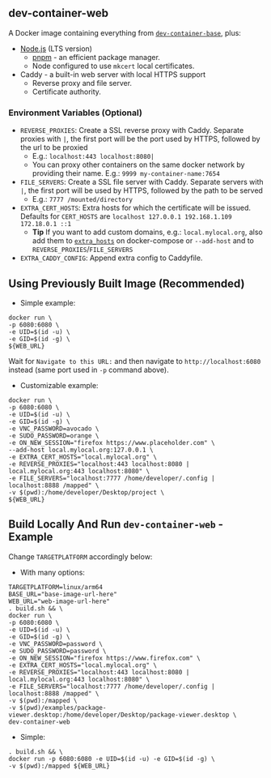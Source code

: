 ## dev-container-web

A Docker image containing everything from [`dev-container-base`](../base/README.md), plus:

- [Node.js](https://nodejs.org/) (LTS version)
    - [pnpm](https://pnpm.io/) - an efficient package manager.
    - Node configured to use `mkcert` local certificates.
- Caddy - a built-in web server with local HTTPS support
    - Reverse proxy and file server.
    - Certificate authority.

### Environment Variables (Optional)
- `REVERSE_PROXIES`: Create a SSL reverse proxy with Caddy. Separate proxies with `|`, the first port will be the port used by HTTPS, followed by the url to be proxied
    - E.g.: `localhost:443 localhost:8080|`
    - You can proxy other containers on the same docker network by providing their name. E.g.: `9999 my-container-name:7654` 
- `FILE_SERVERS`: Create a SSL file server with Caddy. Separate servers with `|`, the first port will be used by HTTPS, followed by the path to be served
    - E.g.: `7777 /mounted/directory`
- `EXTRA_CERT_HOSTS`: Extra hosts for which the certificate will be issued. Defaults for `CERT_HOSTS` are `localhost 127.0.0.1 192.168.1.109 172.18.0.1 ::1`
    - **Tip** If you want to add custom domains, e.g.: `local.mylocal.org`, also add them to [`extra_hosts`](https://docs.docker.com/compose/compose-file/compose-file-v3/#extra_hosts) on docker-compose or `--add-host` and to `REVERSE_PROXIES`/`FILE_SERVERS`    
- `EXTRA_CADDY_CONFIG`: Append extra config to Caddyfile.

## Using Previously Built Image (Recommended)

- Simple example:

```
docker run \
-p 6080:6080 \
-e UID=$(id -u) \
-e GID=$(id -g) \
${WEB_URL}
```
Wait for `Navigate to this URL:` and then navigate to `http://localhost:6080` instead (same port used in `-p` command above).

- Customizable example:
```
docker run \
-p 6080:6080 \
-e UID=$(id -u) \
-e GID=$(id -g) \
-e VNC_PASSWORD=avocado \
-e SUDO_PASSWORD=orange \
-e ON_NEW_SESSION="firefox https://www.placeholder.com" \
--add-host local.mylocal.org:127.0.0.1 \
-e EXTRA_CERT_HOSTS="local.mylocal.org" \
-e REVERSE_PROXIES="localhost:443 localhost:8080 | local.mylocal.org:443 localhost:8080" \
-e FILE_SERVERS="localhost:7777 /home/developer/.config | localhost:8888 /mapped" \
-v $(pwd):/home/developer/Desktop/project \
${WEB_URL}
```

## Build Locally And Run `dev-container-web` - Example
Change `TARGETPLATFORM` accordingly below:
- With many options:
```
TARGETPLATFORM=linux/arm64
BASE_URL="base-image-url-here"
WEB_URL="web-image-url-here"
. build.sh && \
docker run \
-p 6080:6080 \
-e UID=$(id -u) \
-e GID=$(id -g) \
-e VNC_PASSWORD=password \
-e SUDO_PASSWORD=password \
-e ON_NEW_SESSION="firefox https://www.firefox.com" \
-e EXTRA_CERT_HOSTS="local.mylocal.org" \
-e REVERSE_PROXIES="localhost:443 localhost:8080 | local.mylocal.org:443 localhost:8080" \
-e FILE_SERVERS="localhost:7777 /home/developer/.config | localhost:8888 /mapped" \
-v $(pwd):/mapped \
-v $(pwd)/examples/package-viewer.desktop:/home/developer/Desktop/package-viewer.desktop \
dev-container-web
```
- Simple:
```
. build.sh && \
docker run -p 6080:6080 -e UID=$(id -u) -e GID=$(id -g) \
-v $(pwd):/mapped ${WEB_URL}
```